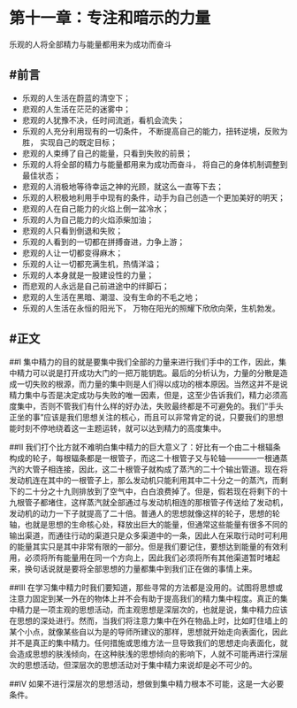 第十一章：专注和暗示的力量
===
乐观的人将全部精力与能量都用来为成功而奋斗

#前言
---
- 乐观的人生活在蔚蓝的清空下；
- 悲观的人生活在茫茫的迷雾中；
- 悲观的人犹豫不决，任时间流逝，看机会流失；
- 乐观的人充分利用现有的一切条件，
    不断提高自己的能力，扭转逆境，反败为胜，
    实现自己的既定目标；
- 悲观的人束缚了自己的能量，只看到失败的前景；
- 乐观的人将全部的精力与能量都用来为成功而奋斗，
    将自己的身体机制调整到最佳状态；
- 悲观的人消极地等待幸运之神的光顾，就这么一直等下去；
- 乐观的人积极地利用手中现有的条件，动手为自己创造一个更加美好的明天；
- 悲观的人在自己能力的火焰上倒一盆冷水；
- 乐观的人为自己能力的火焰添柴加油；
- 悲观的人只看到倒退和失败；
- 乐观的人看到的一切都在拼搏奋进，力争上游；
- 悲观的人让一切都变得麻木；
- 乐观的人让一切都充满生机，热情洋溢；
- 乐观的人本身就是一股建设性的力量；
- 而悲观的人永远是自己前进途中的绊脚石；
- 悲观的人生活在黑暗、潮湿、没有生命的不毛之地；
- 乐观的人生活在永恒的阳光下，
    万物在阳光的照耀下欣欣向荣，生机勃发。

#正文
---
##I
集中精力的目的就是要集中我们全部的力量来进行我们手中的工作，因此，集中精力可以说是打开成功大门的一把万能钥匙。最后的分析认为，力量的分散是造成一切失败的根源，而力量的集中则是人们得以成功的根本原因。当然这并不是说精力集中与否是决定成功与失败的唯一因素，但是，这至少告诉我们，精力必须高度集中，否则不管我们有什么样的好办法，失败最终都是不可避免的。我们“手头正坐的事”应该是我们思想关注的核心，而且可以非常肯定的说，只要我们的思想能时刻不停地绕着这一主题运转，就可以达到精力的高度集中。

##Ⅱ
我们打个比方就不难明白集中精力的巨大意义了：好比有一个由二十根辐条构成的轮子，每根辐条都是一根管子，而这二十根管子又与轮轴————一根通蒸汽的大管子相连接，因此，这二十根管子就构成了蒸汽的二十个输出管道。现在将发动机连在其中的一根管子上，那么发动机只能利用其中二十分之一的蒸汽，而剩下的二十分之十九则排放到了空气中，白白浪费掉了。但是，假若现在将剩下的十九根管子都堵住，这样蒸汽就全部通过与发动机相连的那根管子传送给了发动机，发动机的动力一下子就提高了二十倍。普通人的思想就像这样的轮子，思想的轮轴，也就是思想的生命核心处，释放出巨大的能量，但通常这些能量有很多不同的输出渠道，而通往行动的渠道只是众多渠道中的一条，因此人在采取行动时可利用的能量其实只是其中非常有限的一部分。但是我们要记住，要想达到能量的有效利用，必须将所有能量用在同一个方向上，因此我们必须将所有其他渠道暂时堵起来，换句话说就是要将全部思想的力量都集中到我们正在做的事情上来。

##Ⅲ
在学习集中精力时我们要知道，那些寻常的方法都是没用的。试图将思想或注意力固定到某一外在的物体上并不会有助于提高我们的精力集中程度。真正的集中精力是一项主观的思想活动，而主观思想是深层次的，也就是说，集中精力应该在思想的深处进行。然而，当我们将注意力集中在外在物品上时，比如盯住墙上的某个小点，就像某些自以为是的导师所建议的那样，思想就开始走向表面化，因此并不是真正的集中精力。任何措施或思维方法一旦导致我们的思想走向表面化，就会造成思想的肤浅倾向，在这种肤浅的思想倾向的影响下，人就不可能再进行深层次的思想活动，但深层次的思想活动对于集中精力来说却是必不可少的。

##Ⅳ
如果不进行深层次的思想活动，想做到集中精力根本不可能，这是一大必要条件。
